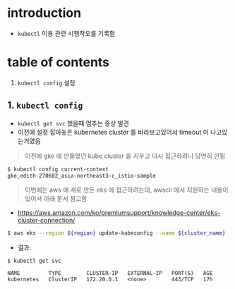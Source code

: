 # introduction
- `kubectl` 이용 관련 시행착오를 기록함

# table of contents
1. `kubectl config` 설정


## 1. `kubectl config` 
- `kubectl get svc` 했을때 멈추는 증상 발견 
- 이전에 설정 잡아놓은 kubernetes cluster 를 바라보고있어서 timeout 이 나고있는거였음

> 이전에 gke 에 만들었던 kube cluster 을 지우고 다시 접근하려니 당연히 안됨
```bash
$ kubectl config current-context
gke_edith-270602_asia-northeast3-c_istio-sample
```

> 이번에는 aws 에 새로 만든 eks 에 접근하려는데, awscli 에서 지원하는 내용이 있어서 아래 문서 참고함
- https://aws.amazon.com/ko/premiumsupport/knowledge-center/eks-cluster-connection/
```bash
$ aws eks --region ${region} update-kubeconfig --name ${cluster_name}
```

- 결과:
```
$ kubectl get svc

NAME         TYPE        CLUSTER-IP   EXTERNAL-IP   PORT(S)   AGE
kubernetes   ClusterIP   172.20.0.1   <none>        443/TCP   17h
```
